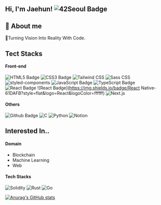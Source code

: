 ## Hi, I'm Jaehun! ![42Seoul Badge](https://img.shields.io/badge/42Seoul-000000?style=flat&logo=42&logoColor=white)
## 💬 About me
 🚀Turning Vision Into Reality With Code.

## Tect Stacks
#### Front-end
![HTML5 Badge](https://img.shields.io/badge/HTML5-E34F26?style=flat&logo=HTML5&logoColor=ffffff)
![CSS3 Badge](https://img.shields.io/badge/CSS3-1572B6?style=flat&logo=CSS3&logoColor=ffffff)
![Tailwind CSS](https://img.shields.io/badge/TailwindCSS-61DAFB?style=flat&logo=TailwindCSS&logoColor=ffffff)
![Sass CSS](https://img.shields.io/badge/Sass-CC6699?style=flat&logo=Sass&logoColor=ffffff)
![styled-components](https://img.shields.io/badge/styledcomponents-DB7093?style=flat&logo=styledcomponents&logoColor=ffffff)
![JavaScript Badge](https://img.shields.io/badge/JavaScript-F7DF1E?style=flat&logo=JavaScript&logoColor=ffffff)
![TypeScript Badge](https://img.shields.io/badge/TypeScript-3178C6?style=flat&logo=TypeScript&logoColor=ffffff)
![React Badge](https://img.shields.io/badge/React-61DAFB?style=flat&logo=React&logoColor=ffffff)
![React Badge](https://img.shields.io/badge/React Native-61DAFB?style=flat&logo=React&logoColor=ffffff)
![Next.js](https://img.shields.io/badge/Next.js-000000?style=flat&logo=nextdotjs&logoColor=ffffff)

#### Others
![Github Badge](https://img.shields.io/badge/Github-grey?style=flat&logo=github&logoColor=white&link=https://github.com/Resister-boy/)
![C](https://img.shields.io/badge/C-A8B9CC?style=flat&logo=C&logoColor=ffffff)
![Python](https://img.shields.io/badge/python-3776AB?style=flat&logo=python&logoColor=ffffff)
![Notion](https://img.shields.io/badge/Notion-000000?style=flat&logo=notion&logoColor=ffffff)

## Interested In..
#### Domain
- Blockchain
- Machine Learning
- Web

#### Tech Stacks
![Solidity](https://img.shields.io/badge/Solidity-363636?style=flat&logo=solidity&logoColor=ffffff)
![Rust](https://img.shields.io/badge/Rust-000000?style=flat&logo=Rust&logoColor=ffffff)
![Go](https://img.shields.io/badge/Golang-00ADD8?style=flat&logo=go&logoColor=ffffff)


[![Anurag's GitHub stats](https://github-readme-stats.vercel.app/api?username=Resister-boy)](https://github.com/anuraghazra/github-readme-stats)

